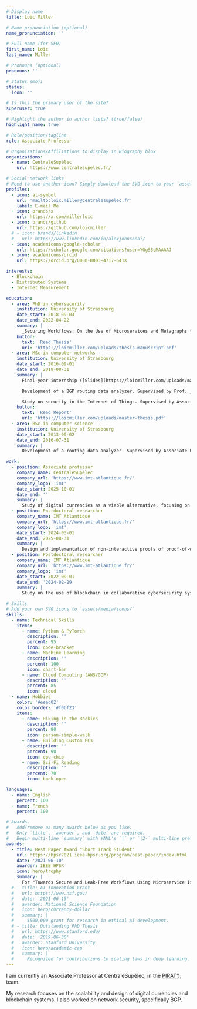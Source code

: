 ```yaml
---
# Display name
title: Loïc Miller

# Name pronunciation (optional)
name_pronunciation: ''

# Full name (for SEO)
first_name: Loïc
last_name: Miller

# Pronouns (optional)
pronouns: ''

# Status emoji
status:
  icon: ''

# Is this the primary user of the site?
superuser: true

# Highlight the author in author lists? (true/false)
highlight_name: true

# Role/position/tagline
role: Associate Professor

# Organizations/Affiliations to display in Biography blox
organizations:
  - name: CentraleSupélec
    url: https://www.centralesupelec.fr/

# Social network links
# Need to use another icon? Simply download the SVG icon to your `assets/media/icons/` folder.
profiles:
  - icon: at-symbol
    url: 'mailto:loic.miller@centralesupelec.fr'
    label: E-mail Me
  - icon: brands/x
    url: https://x.com/millerloic
  - icon: brands/github
    url: https://github.com/loicmiller
  # - icon: brands/linkedin
  #   url: https://www.linkedin.com/in/alexjohnsonai/
  - icon: academicons/google-scholar
    url: https://scholar.google.com/citations?user=YOgS5sMAAAAJ
  - icon: academicons/orcid
    url: https://orcid.org/0000-0003-4717-641X

interests:
  - Blockchain
  - Distributed Systems
  - Internet Measurement

education:
  - area: PhD in cybersecurity
    institution: University of Strasbourg
    date_start: 2018-09-03
    date_end: 2022-04-22
    summary: |
      _Securing Workflows: On the Use of Microservices and Metagraphs to Prevent Data Exposures_ ([Slides](https://loicmiller.com/uploads/thesis-slides.pdf)). Supervised by Prof. _Cristel Pelsser_, Prof. _Antoine Gallais_ and Associate Prof. _Pascal Mérindol_.
    button:
      text: 'Read Thesis'
      url: 'https://loicmiller.com/uploads/thesis-manuscript.pdf'
  - area: MSc in computer networks
    institution: University of Strasbourg
    date_start: 2016-09-01
    date_end: 2018-08-31
    summary: |
      Final-year internship ([Slides](https://loicmiller.com/uploads/master-thesis-slides.pdf)). Supervised by Prof. _Cristel Pelsser_ and Associate Prof. _Stéphane Cateloin_.

      Development of a BGP routing data analyzer. Supervised by Prof. _Cristel Pelsser_.

      Study on security in the Internet of Things. Supervised by Associate Prof. _Antoine Gallais_.
    button:
      text: 'Read Report'
      url: 'https://loicmiller.com/uploads/master-thesis.pdf'
  - area: BSc in computer science
    institution: University of Strasbourg
    date_start: 2013-09-02
    date_end: 2016-07-31
    summary: |
      Development of a routing data analyzer. Supervised by Associate Prof. _Pascal Mérindol_.

work:
  - position: Associate professor
    company_name: CentraleSupélec
    company_url: 'https://www.imt-atlantique.fr/'
    company_logo: 'imt'
    date_start: 2025-10-01
    date_end: ''
    summary: |
      Study of digital currencies as a viable alternative, focusing on overcoming technological barriers to enable large-scale adoption.
  - position: Postdoctoral researcher
    company_name: IMT Atlantique
    company_url: 'https://www.imt-atlantique.fr/'
    company_logo: 'imt'
    date_start: 2024-03-01
    date_end: 2025-08-31
    summary: |
      Design and implementation of non-interactive proofs of proof-of-work in a variable difficulty environment for blockchain scalability. Supervised by Associate Prof. _Romaric Ludinard_ (IMT Atlantique, IRISA) and Prof. _Emmanuelle Anceaume_ (CNRS, IRISA).
  - position: Postdoctoral researcher
    company_name: IMT Atlantique
    company_url: 'https://www.imt-atlantique.fr/'
    company_logo: 'imt'
    date_start: 2022-09-01
    date_end: '2024-02-29'
    summary: |
      Study on the use of blockchain in collaborative cybersecurity systems. Supervised by Prof. _Marc-Oliver Pahl_ (Cybersecurity for Critical Networked Infrastructures Chair -- Cyber CNI).

# Skills
# Add your own SVG icons to `assets/media/icons/`
skills:
  - name: Technical Skills
    items:
      - name: Python & PyTorch
        description: ''
        percent: 95
        icon: code-bracket
      - name: Machine Learning
        description: ''
        percent: 100
        icon: chart-bar
      - name: Cloud Computing (AWS/GCP)
        description: ''
        percent: 85
        icon: cloud
  - name: Hobbies
    color: '#eeac02'
    color_border: '#f0bf23'
    items:
      - name: Hiking in the Rockies
        description: ''
        percent: 80
        icon: person-simple-walk
      - name: Building Custom PCs
        description: ''
        percent: 90
        icon: cpu-chip
      - name: Sci-Fi Reading
        description: ''
        percent: 70
        icon: book-open

languages:
  - name: English
    percent: 100
  - name: French
    percent: 100

# Awards.
#   Add/remove as many awards below as you like.
#   Only `title`, `awarder`, and `date` are required.
#   Begin multi-line `summary` with YAML's `|` or `|2-` multi-line prefix and indent 2 spaces below.
awards:
  - title: Best Paper Award "Short Track Student"
    url: https://hpsr2021.ieee-hpsr.org/program/best-paper/index.html
    date: '2021-06-10'
    awarder: IEEE HPSR
    icon: hero/trophy
    summary: |
      For "Towards Secure and Leak-Free Workflows Using Microservice Isolation"
  # - title: AI Innovation Grant
  #   url: https://www.nsf.gov/
  #   date: '2021-06-15'
  #   awarder: National Science Foundation
  #   icon: hero/currency-dollar
  #   summary: |
  #     $500,000 grant for research in ethical AI development.
  # - title: Outstanding PhD Thesis
  #   url: https://www.stanford.edu/
  #   date: '2019-06-30'
  #   awarder: Stanford University
  #   icon: hero/academic-cap
  #   summary: |
  #     Recognized for contributions to scaling laws in deep learning.
---
```


I am currently an Associate Professor at CentraleSupélec, in the [PIRAT\');](https://team.inria.fr/pirat/) team.

My research focuses on the scalability and design of digital currencies and blockchain systems. I also worked on network security, specifically BGP.